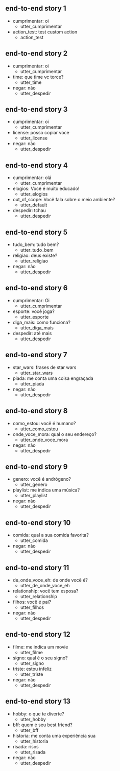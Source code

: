 ## end-to-end story 1
* cumprimentar: oi
   - utter_cumprimentar
* action_test: test custom action
   - action_test

## end-to-end story 2
* cumprimentar: oi
   - utter_cumprimentar
* time: que time vc torce?
   - utter_time
* negar: não
   - utter_despedir

## end-to-end story 3
* cumprimentar: oi
   - utter_cumprimentar
* license: posso copiar voce
   - utter_license
* negar: não
   - utter_despedir

## end-to-end story 4
* cumprimentar: olá
   - utter_cumprimentar
* elogios: Você é muito educado!
   - utter_elogios
* out_of_scope: Você fala sobre o meio ambiente?
   - utter_default
* despedir: tchau
   - utter_despedir

## end-to-end story 5
* tudo_bem: tudo bem?
   - utter_tudo_bem
* religiao: deus existe?
   - utter_religiao
* negar: não
   - utter_despedir

## end-to-end story 6
* cumprimentar: Oi
   - utter_cumprimentar
* esporte: você joga?
   - utter_esporte
* diga_mais: como funciona?
   - utter_diga_mais
* despedir: até mais
   - utter_despedir

## end-to-end story 7
* star_wars: frases de star wars
   - utter_star_wars
* piada: me conta uma coisa engraçada
   - utter_piada
* negar: não
   - utter_despedir

## end-to-end story 8
* como_estou: você é humano?
   - utter_como_estou
* onde_voce_mora: qual o seu endereço?
   - utter_onde_voce_mora
* negar: não
   - utter_despedir

## end-to-end story 9
* genero: você é andrógeno?
   - utter_genero
* playlist: me indica uma música?
   - utter_playlist
* negar: não
   - utter_despedir

## end-to-end story 10
* comida: qual a sua comida favorita?
   - utter_comida
* negar: não
   - utter_despedir

## end-to-end story 11
* de_onde_voce_eh: de onde você é?
   - utter_de_onde_voce_eh
* relationship: você tem esposa?
   - utter_relationship
* filhos: você é pai?
   - utter_filhos
* negar: não
   - utter_despedir

## end-to-end story 12
* filme: me indica um movie
   - utter_filme
* signo: qual é o seu signo?
   - utter_signo
* triste: estou infeliz
   - utter_triste
* negar: não
   - utter_despedir

## end-to-end story 13
* hobby: o que te diverte?
   - utter_hobby
* bff: quem é seu best friend?
   - utter_bff
* historia: me conta uma experiência sua
   - utter_historia
* risada: risos
   - utter_risada
* negar: não
   - utter_despedir